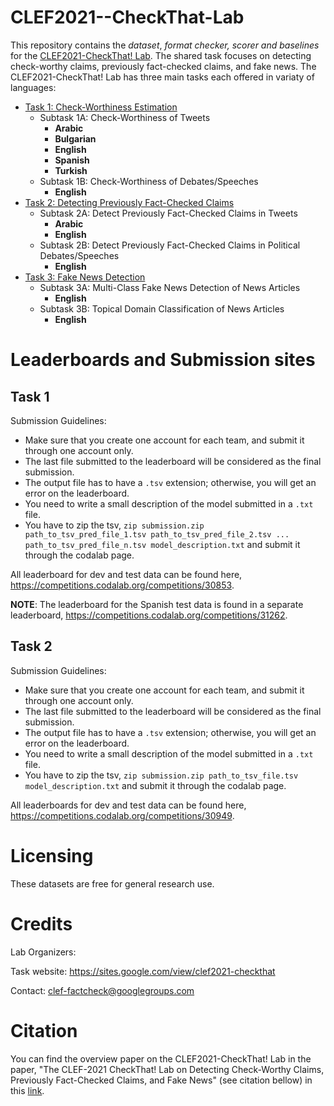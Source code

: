 # CLEF2021--CheckThat-Lab
This repository contains the _dataset_, _format checker, scorer and baselines_ for the [CLEF2021-CheckThat! Lab](https://sites.google.com/view/clef2021-checkthat). 
The shared task focuses on detecting check-worthy claims, previously fact-checked claims, and fake news. 
The CLEF2021-CheckThat! Lab has three main tasks each offered in variaty of languages:
  - [Task 1: Check-Worthiness Estimation](task1)
    - Subtask 1A: Check-Worthiness of Tweets
      - **Arabic**
      - **Bulgarian**
      - **English**
      - **Spanish**
      - **Turkish**
    - Subtask 1B: Check-Worthiness of Debates/Speeches
      - **English**
  - [Task 2: Detecting Previously Fact-Checked Claims](task2)
    - Subtask 2A: Detect Previously Fact-Checked Claims in Tweets
      - **Arabic**
      - **English**
    - Subtask 2B: Detect Previously Fact-Checked Claims in Political Debates/Speeches
      - **English**
  - [Task 3: Fake News Detection](task3)
    - Subtask 3A: Multi-Class Fake News Detection of News Articles
      - **English**
    - Subtask 3B: Topical Domain Classification of News Articles
      - **English**

# Leaderboards and Submission sites
## Task 1

Submission Guidelines:
- Make sure that you create one account for each team, and submit it through one account only. 
- The last file submitted to the leaderboard will be considered as the final submission. 
- The output file has to have a `.tsv` extension; otherwise, you will get an error on the leaderboard.
- You need to write a small description of the model submitted in a `.txt` file. 
- You have to zip the tsv, `zip submission.zip path_to_tsv_pred_file_1.tsv path_to_tsv_pred_file_2.tsv ... path_to_tsv_pred_file_n.tsv model_description.txt` and submit it through the codalab page. 

All leaderboard for dev and test data can be found here, https://competitions.codalab.org/competitions/30853. 

**NOTE**: The leaderboard for the Spanish test data is found in a separate leaderboard, https://competitions.codalab.org/competitions/31262.

## Task 2

Submission Guidelines:
- Make sure that you create one account for each team, and submit it through one account only. 
- The last file submitted to the leaderboard will be considered as the final submission. 
- The output file has to have a `.tsv` extension; otherwise, you will get an error on the leaderboard.
- You need to write a small description of the model submitted in a `.txt` file. 
- You have to zip the tsv, `zip submission.zip path_to_tsv_file.tsv model_description.txt` and submit it through the codalab page. 

All leaderboards for dev and test data can be found here, https://competitions.codalab.org/competitions/30949. 

# Licensing

These datasets are free for general research use.

# Credits

Lab Organizers:

Task website: https://sites.google.com/view/clef2021-checkthat

Contact:   clef-factcheck@googlegroups.com

# Citation

You can find the overview paper on the CLEF2021-CheckThat! Lab in the paper, "The CLEF-2021 CheckThat! Lab on Detecting Check-Worthy Claims, Previously Fact-Checked Claims, and Fake News" (see citation bellow) in this [link]().

```


```
